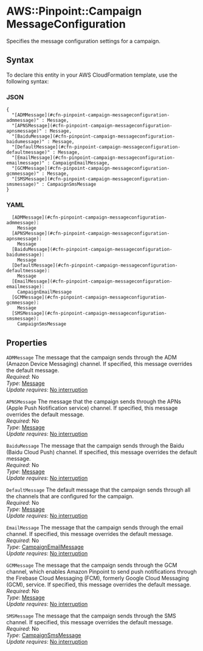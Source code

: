 # AWS::Pinpoint::Campaign MessageConfiguration<a name="aws-properties-pinpoint-campaign-messageconfiguration"></a>

Specifies the message configuration settings for a campaign\.

## Syntax<a name="aws-properties-pinpoint-campaign-messageconfiguration-syntax"></a>

To declare this entity in your AWS CloudFormation template, use the following syntax:

### JSON<a name="aws-properties-pinpoint-campaign-messageconfiguration-syntax.json"></a>

```
{
  "[ADMMessage](#cfn-pinpoint-campaign-messageconfiguration-admmessage)" : Message,
  "[APNSMessage](#cfn-pinpoint-campaign-messageconfiguration-apnsmessage)" : Message,
  "[BaiduMessage](#cfn-pinpoint-campaign-messageconfiguration-baidumessage)" : Message,
  "[DefaultMessage](#cfn-pinpoint-campaign-messageconfiguration-defaultmessage)" : Message,
  "[EmailMessage](#cfn-pinpoint-campaign-messageconfiguration-emailmessage)" : CampaignEmailMessage,
  "[GCMMessage](#cfn-pinpoint-campaign-messageconfiguration-gcmmessage)" : Message,
  "[SMSMessage](#cfn-pinpoint-campaign-messageconfiguration-smsmessage)" : CampaignSmsMessage
}
```

### YAML<a name="aws-properties-pinpoint-campaign-messageconfiguration-syntax.yaml"></a>

```
  [ADMMessage](#cfn-pinpoint-campaign-messageconfiguration-admmessage): 
    Message
  [APNSMessage](#cfn-pinpoint-campaign-messageconfiguration-apnsmessage): 
    Message
  [BaiduMessage](#cfn-pinpoint-campaign-messageconfiguration-baidumessage): 
    Message
  [DefaultMessage](#cfn-pinpoint-campaign-messageconfiguration-defaultmessage): 
    Message
  [EmailMessage](#cfn-pinpoint-campaign-messageconfiguration-emailmessage): 
    CampaignEmailMessage
  [GCMMessage](#cfn-pinpoint-campaign-messageconfiguration-gcmmessage): 
    Message
  [SMSMessage](#cfn-pinpoint-campaign-messageconfiguration-smsmessage): 
    CampaignSmsMessage
```

## Properties<a name="aws-properties-pinpoint-campaign-messageconfiguration-properties"></a>

`ADMMessage`  <a name="cfn-pinpoint-campaign-messageconfiguration-admmessage"></a>
The message that the campaign sends through the ADM \(Amazon Device Messaging\) channel\. If specified, this message overrides the default message\.  
*Required*: No  
*Type*: [Message](aws-properties-pinpoint-campaign-message.md)  
*Update requires*: [No interruption](https://docs.aws.amazon.com/AWSCloudFormation/latest/UserGuide/using-cfn-updating-stacks-update-behaviors.html#update-no-interrupt)

`APNSMessage`  <a name="cfn-pinpoint-campaign-messageconfiguration-apnsmessage"></a>
The message that the campaign sends through the APNs \(Apple Push Notification service\) channel\. If specified, this message overrides the default message\.  
*Required*: No  
*Type*: [Message](aws-properties-pinpoint-campaign-message.md)  
*Update requires*: [No interruption](https://docs.aws.amazon.com/AWSCloudFormation/latest/UserGuide/using-cfn-updating-stacks-update-behaviors.html#update-no-interrupt)

`BaiduMessage`  <a name="cfn-pinpoint-campaign-messageconfiguration-baidumessage"></a>
The message that the campaign sends through the Baidu \(Baidu Cloud Push\) channel\. If specified, this message overrides the default message\.  
*Required*: No  
*Type*: [Message](aws-properties-pinpoint-campaign-message.md)  
*Update requires*: [No interruption](https://docs.aws.amazon.com/AWSCloudFormation/latest/UserGuide/using-cfn-updating-stacks-update-behaviors.html#update-no-interrupt)

`DefaultMessage`  <a name="cfn-pinpoint-campaign-messageconfiguration-defaultmessage"></a>
The default message that the campaign sends through all the channels that are configured for the campaign\.  
*Required*: No  
*Type*: [Message](aws-properties-pinpoint-campaign-message.md)  
*Update requires*: [No interruption](https://docs.aws.amazon.com/AWSCloudFormation/latest/UserGuide/using-cfn-updating-stacks-update-behaviors.html#update-no-interrupt)

`EmailMessage`  <a name="cfn-pinpoint-campaign-messageconfiguration-emailmessage"></a>
The message that the campaign sends through the email channel\. If specified, this message overrides the default message\.  
*Required*: No  
*Type*: [CampaignEmailMessage](aws-properties-pinpoint-campaign-campaignemailmessage.md)  
*Update requires*: [No interruption](https://docs.aws.amazon.com/AWSCloudFormation/latest/UserGuide/using-cfn-updating-stacks-update-behaviors.html#update-no-interrupt)

`GCMMessage`  <a name="cfn-pinpoint-campaign-messageconfiguration-gcmmessage"></a>
The message that the campaign sends through the GCM channel, which enables Amazon Pinpoint to send push notifications through the Firebase Cloud Messaging \(FCM\), formerly Google Cloud Messaging \(GCM\), service\. If specified, this message overrides the default message\.  
*Required*: No  
*Type*: [Message](aws-properties-pinpoint-campaign-message.md)  
*Update requires*: [No interruption](https://docs.aws.amazon.com/AWSCloudFormation/latest/UserGuide/using-cfn-updating-stacks-update-behaviors.html#update-no-interrupt)

`SMSMessage`  <a name="cfn-pinpoint-campaign-messageconfiguration-smsmessage"></a>
The message that the campaign sends through the SMS channel\. If specified, this message overrides the default message\.  
*Required*: No  
*Type*: [CampaignSmsMessage](aws-properties-pinpoint-campaign-campaignsmsmessage.md)  
*Update requires*: [No interruption](https://docs.aws.amazon.com/AWSCloudFormation/latest/UserGuide/using-cfn-updating-stacks-update-behaviors.html#update-no-interrupt)